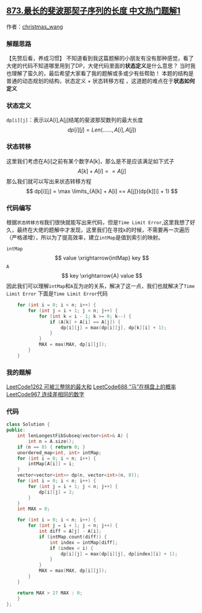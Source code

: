 ## [873.最长的斐波那契子序列的长度 中文热门题解1](https://leetcode.cn/problems/length-of-longest-fibonacci-subsequence/solutions/100000/zhuang-tai-ding-yi-hen-shi-zhong-yao-by-christmas_)

作者：[christmas_wang](https://leetcode.cn/u/christmas_wang)

### 解题思路
【先赞后看，养成习惯】
不知道看到我这篇题解的小朋友有没有那种感觉，看了大佬的代码不知道哪里用到了DP，大佬代码里面的**状态定义**是什么意思？
当时我也理解了蛮久的，最后希望大家看了我的题解或多或少有些帮助！
本题的结构是普通的动态规划的结构，状态定义 + 状态转移方程 ，这道题的难点在于**状态如何定义**
### 状态定义
`dp[i][j]`：表示以A[i],A[j]结尾的斐波那契数列的最大长度
$$
dp[i][j] = Len(......, A[i],A[j])
$$
### 状态转移
这里我们考虑在A[i]之前有某个数字A[k]，那么是不是应该满足如下式子
$$
A[k] + A[i] == A[j]
$$
那么我们就可以写出来状态转移方程
$$
dp[i][j] = \max \limits_{A[k] + A[i] == A[j]}(dp[k][i] + 1)  
$$
### 代码编写
根据`状态转移方程`我们很快就能写出来代码，但是`Time Limit Error`,这里我想了好久，最终在大佬的题解中才发现，这里我们在寻找`k`的时候，不需要再一次遍历（严格递增），所以为了提高效率，建立`intMap`是值到索引的映射。

`intMap`
$$
	value \xrightarrow{intMap} key
$$
`A`
$$
	key \xrightarrow{A} value
$$
因此我们可以理解`intMap`和`A`互为`逆`的关系，解决了这一点，我们也就解决了`Time Limit Error`
下面是`Time Limit Error`代码
```cpp
	for (int i = 0; i < n; i++) {
		for (int j = i + 1; j < n; j++) {
			for (int k = i - 1; k >= 0; k--) {
				if (A[k] + A[i] == A[j]) {
					dp[i][j] = max(dp[i][j], dp[k][i] + 1);
				}
			}
			MAX = max(MAX, dp[i][j]);
		}
	}
```
### 我的题解
[LeetCode1262 可被三整除的最大和](https://leetcode-cn.com/problems/greatest-sum-divisible-by-three/solution/dong-tai-gui-hua-yu-zhuang-tai-zhuan-yi-by-christm/)
[LeetCode688 “马”在棋盘上的概率](https://leetcode-cn.com/problems/knight-probability-in-chessboard/solution/zhuang-tai-ji-de-zai-ci-ying-yong-by-christmas_wan/)
[LeetCode967 连续差相同的数字](https://leetcode-cn.com/problems/numbers-with-same-consecutive-differences/solution/cun-chu-kong-jian-ke-bian-de-dpshu-zu-by-christmas/)
### 代码

```cpp
class Solution {
public:
    int lenLongestFibSubseq(vector<int>& A) {
        int n = A.size();
	if (n == 0) { return 0; }
	unordered_map<int, int> intMap;
	for (int i = 0; i < n; i++) {
		intMap[A[i]] = i;
	}
	vector<vector<int>> dp(n, vector<int>(n, 0));
	for (int i = 0; i < n; i++) {
		for (int j = i + 1; j < n; j++) {
			dp[i][j] = 2;
		}
	}
	int MAX = 0;

	for (int i = 0; i < n; i++) {
		for (int j = i + 1; j < n; j++) {
			int diff = A[j] - A[i];
			if (intMap.count(diff)) {
				int index = intMap[diff];
				if (index < i) {
					dp[i][j] = max(dp[i][j], dp[index][i] + 1);
				}
			}
			MAX = max(MAX, dp[i][j]);
		}
	}

	return MAX > 2? MAX : 0;
    }
};
```